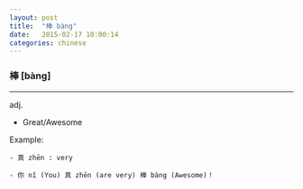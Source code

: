 ```yaml
---
layout: post
title:  "棒 bàng"
date:   2015-02-17 10:00:14
categories: chinese
---
```

### 棒 [bàng] 
-----------
adj.

- Great/Awesome

Example:

    - 真 zhēn : very

    - 你 nǐ (You) 真 zhēn (are very) 棒 bàng (Awesome)！
